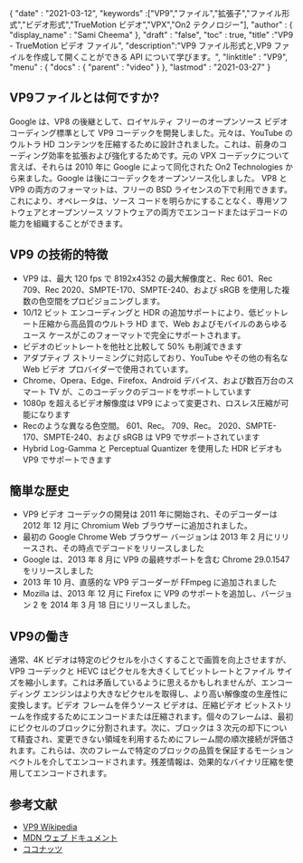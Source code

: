 {
  "date" : "2021-03-12",
  "keywords" :["VP9","ファイル","拡張子","ファイル形式","ビデオ形式","TrueMotion ビデオ","VPX","On2 テクノロジー"],
  "author" : {
    "display_name" : "Sami Cheema"
},
  "draft" : "false",
  "toc" : true,
  "title" :"VP9 - TrueMotion ビデオ ファイル",
  "description":"VP9 ファイル形式と,VP9 ファイルを作成して開くことができる API について学びます。",
  "linktitle" : "VP9",
  "menu" : {
    "docs" : {
      "parent" : "video"
}
},
  "lastmod" : "2021-03-27"
}

## VP9ファイルとは何ですか?

Google は、VP8 の後継として、ロイヤルティ フリーのオープンソース ビデオ コーディング標準として VP9 コーデックを開発しました。元々は、YouTube のウルトラ HD コンテンツを圧縮するために設計されました。これは、前身のコーディング効率を拡張および強化するためです。元の VPX コーデックについて言えば、それらは 2010 年に Google によって同化された On2 Technologies から来ました。Google は後にコーデックをオープンソース化しました。 VP8 と VP9 の両方のフォーマットは、フリーの BSD ライセンスの下で利用できます。これにより、オペレータは、ソース コードを明らかにすることなく、専用ソフトウェアとオープンソース ソフトウェアの両方でエンコードまたはデコードの能力を組織することができます。

## VP9 の技術的特徴

* VP9 は、最大 120 fps で 8192x4352 の最大解像度と、Rec 601、Rec 709、Rec 2020、SMPTE-170、SMPTE-240、および sRGB を使用した複数の色空間をプロビジョニングします。
* 10/12 ビット エンコーディングと HDR の追加サポートにより、低ビットレート圧縮から高品質のウルトラ HD まで、Web およびモバイルのあらゆるユース ケースがこのフォーマットで完全にサポートされます。
* ビデオのビットレートを他社と比較して 50% も削減できます
* アダプティブ ストリーミングに対応しており、YouTube やその他の有名な Web ビデオ プロバイダーで使用されています。
* Chrome、Opera、Edge、Firefox、Android デバイス、および数百万台のスマート TV が、このコーデックのデコードをサポートしています
* 1080p を超えるビデオ解像度は VP9 によって変更され、ロスレス圧縮が可能になります
* Recのような異なる色空間。 601、Rec。 709、Rec。 2020、SMPTE-170、SMPTE-240、および sRGB は VP9 でサポートされています
* Hybrid Log-Gamma と Perceptual Quantizer を使用した HDR ビデオも VP9 でサポートできます


## 簡単な歴史

* VP9 ビデオ コーデックの開発は 2011 年に開始され、そのデコーダーは 2012 年 12 月に Chromium Web ブラウザーに追加されました。
* 最初の Google Chrome Web ブラウザー バージョンは 2013 年 2 月にリリースされ、その時点でデコードをリリースしました
* Google は、2013 年 8 月に VP9 の最終サポートを含む Chrome 29.0.1547 をリリースしました
* 2013 年 10 月、直感的な VP9 デコーダーが FFmpeg に追加されました
* Mozilla は、2013 年 12 月に Firefox に VP9 のサポートを追加し、バージョン 2 を 2014 年 3 月 18 日にリリースしました。
 

## VP9の働き

通常、4K ビデオは特定のピクセルを小さくすることで画質を向上させますが、VP9 コーデックと HEVC はピクセルを大きくしてビットレートとファイル サイズを縮小します。これは矛盾しているように思えるかもしれませんが、エンコーディング エンジンはより大きなピクセルを取得し、より高い解像度の生産性に変換します。ビデオ フレームを伴うソース ビデオは、圧縮ビデオ ビットストリームを作成するためにエンコードまたは圧縮されます。個々のフレームは、最初にピクセルのブロックに分割されます。次に、ブロックは 3 次元の却下について精査され、変更できない領域を利用するためにフレーム間の順次接続が評価されます。これらは、次のフレームで特定のブロックの品質を保証するモーション ベクトルを介してエンコードされます。残差情報は、効果的なバイナリ圧縮を使用してエンコードされます。

## 参考文献

* [VP9 Wikipedia](https://en.wikipedia.org/wiki/VP9#:~:text=VP9%20is%20an%20open%20and,on%20Google's%20video%20platform%20YouTube)
* [MDN ウェブ ドキュメント](https://developer.mozilla.org/en-US/docs/Web/Media/Formats/Video_codecs#vp9)
* [ココナッツ](https://www.coconut.co/)

